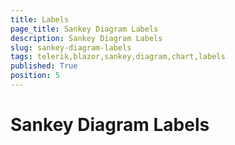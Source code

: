 ```yaml
---
title: Labels
page_title: Sankey Diagram Labels
description: Sankey Diagram Labels
slug: sankey-diagram-labels
tags: telerik,blazor,sankey,diagram,chart,labels
published: True
position: 5
---
```


# Sankey Diagram Labels
